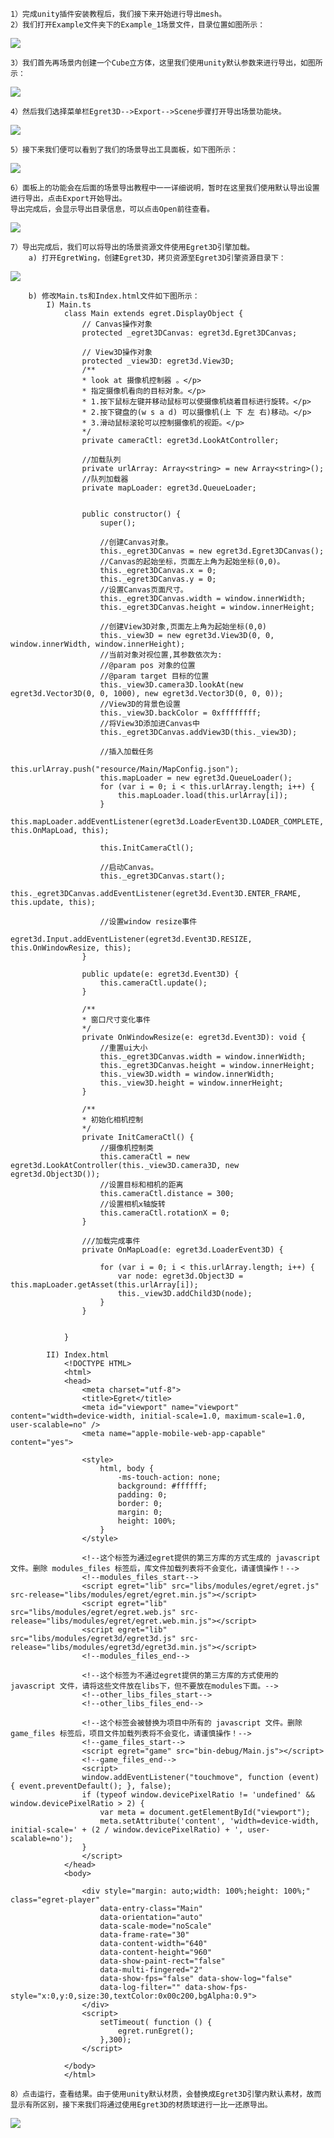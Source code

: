 

	1）完成unity插件安装教程后，我们接下来开始进行导出mesh。
	2）我们打开Example文件夹下的Example_1场景文件，目录位置如图所示：

![](Img_1.png)

	3）我们首先再场景内创建一个Cube立方体，这里我们使用unity默认参数来进行导出，如图所示：

![](Img_2.png)

	4）然后我们选择菜单栏Egret3D-->Export-->Scene步骤打开导出场景功能块。

![](Img_3.gif)

	5）接下来我们便可以看到了我们的场景导出工具面板，如下图所示：

![](Img_4.png)

	6）面板上的功能会在后面的场景导出教程中一一详细说明，暂时在这里我们使用默认导出设置进行导出，点击Export开始导出。
	导出完成后，会显示导出目录信息，可以点击Open前往查看。

![](Img_5.png)

	7）导出完成后，我们可以将导出的场景资源文件使用Egret3D引擎加载。
		a) 打开EgretWing，创建Egret3D，拷贝资源至Egret3D引擎资源目录下：

![](Img_6.png)

		b) 修改Main.ts和Index.html文件如下图所示：
			I) Main.ts
				class Main extends egret.DisplayObject {
				    // Canvas操作对象
				    protected _egret3DCanvas: egret3d.Egret3DCanvas;
				
				    // View3D操作对象
				    protected _view3D: egret3d.View3D;
				    /**
				    * look at 摄像机控制器 。</p>
				    * 指定摄像机看向的目标对象。</p>
				    * 1.按下鼠标左键并移动鼠标可以使摄像机绕着目标进行旋转。</p>
				    * 2.按下键盘的(w s a d) 可以摄像机(上 下 左 右)移动。</p>
				    * 3.滑动鼠标滚轮可以控制摄像机的视距。</p>
				    */
				    private cameraCtl: egret3d.LookAtController;
				
				    //加载队列
				    private urlArray: Array<string> = new Array<string>();
				    //队列加载器
				    private mapLoader: egret3d.QueueLoader;
				
				
				    public constructor() {
				        super();
				
				        //创建Canvas对象。
				        this._egret3DCanvas = new egret3d.Egret3DCanvas();
				        //Canvas的起始坐标，页面左上角为起始坐标(0,0)。
				        this._egret3DCanvas.x = 0;
				        this._egret3DCanvas.y = 0;
				        //设置Canvas页面尺寸。
				        this._egret3DCanvas.width = window.innerWidth;
				        this._egret3DCanvas.height = window.innerHeight;
				
				        //创建View3D对象,页面左上角为起始坐标(0,0)
				        this._view3D = new egret3d.View3D(0, 0, window.innerWidth, window.innerHeight);
				        //当前对象对视位置,其参数依次为:
				        //@param pos 对象的位置
				        //@param target 目标的位置
				        this._view3D.camera3D.lookAt(new egret3d.Vector3D(0, 0, 1000), new egret3d.Vector3D(0, 0, 0));
				        //View3D的背景色设置
				        this._view3D.backColor = 0xffffffff;
				        //将View3D添加进Canvas中
				        this._egret3DCanvas.addView3D(this._view3D);
				
				        //插入加载任务
				        this.urlArray.push("resource/Main/MapConfig.json");
				        this.mapLoader = new egret3d.QueueLoader();
				        for (var i = 0; i < this.urlArray.length; i++) {
				            this.mapLoader.load(this.urlArray[i]);
				        }
				        this.mapLoader.addEventListener(egret3d.LoaderEvent3D.LOADER_COMPLETE, this.OnMapLoad, this);
				
				        this.InitCameraCtl();
				
				        //启动Canvas。
				        this._egret3DCanvas.start();
				        this._egret3DCanvas.addEventListener(egret3d.Event3D.ENTER_FRAME, this.update, this);
				
				        //设置window resize事件
				        egret3d.Input.addEventListener(egret3d.Event3D.RESIZE, this.OnWindowResize, this);
				    }
				
				    public update(e: egret3d.Event3D) {
				        this.cameraCtl.update();
				    }
				
				    /**
				    * 窗口尺寸变化事件
				    */
				    private OnWindowResize(e: egret3d.Event3D): void {
				        //重置ui大小
				        this._egret3DCanvas.width = window.innerWidth;
				        this._egret3DCanvas.height = window.innerHeight;
				        this._view3D.width = window.innerWidth;
				        this._view3D.height = window.innerHeight;
				    }
				
				    /**
				    * 初始化相机控制
				    */
				    private InitCameraCtl() {
				        //摄像机控制类
				        this.cameraCtl = new egret3d.LookAtController(this._view3D.camera3D, new egret3d.Object3D());
				        //设置目标和相机的距离
				        this.cameraCtl.distance = 300;
				        //设置相机x轴旋转
				        this.cameraCtl.rotationX = 0;
				    }
				
				    ///加载完成事件
				    private OnMapLoad(e: egret3d.LoaderEvent3D) {
				
				        for (var i = 0; i < this.urlArray.length; i++) {
				            var node: egret3d.Object3D = this.mapLoader.getAsset(this.urlArray[i]);
				            this._view3D.addChild3D(node);
				        }
				    }
				
				
				}     

			II) Index.html
				<!DOCTYPE HTML>
				<html>
				<head>
				    <meta charset="utf-8">
				    <title>Egret</title>
				    <meta id="viewport" name="viewport" content="width=device-width, initial-scale=1.0, maximum-scale=1.0, user-scalable=no" />
				    <meta name="apple-mobile-web-app-capable" content="yes">
				    
				    <style>
				        html, body {
				            -ms-touch-action: none;
				            background: #ffffff;
				            padding: 0;
				            border: 0;
				            margin: 0;
				            height: 100%;
				        }
				    </style>
				
				    <!--这个标签为通过egret提供的第三方库的方式生成的 javascript 文件。删除 modules_files 标签后，库文件加载列表将不会变化，请谨慎操作！-->
				    <!--modules_files_start-->
					<script egret="lib" src="libs/modules/egret/egret.js" src-release="libs/modules/egret/egret.min.js"></script>
					<script egret="lib" src="libs/modules/egret/egret.web.js" src-release="libs/modules/egret/egret.web.min.js"></script>
					<script egret="lib" src="libs/modules/egret3d/egret3d.js" src-release="libs/modules/egret3d/egret3d.min.js"></script>
					<!--modules_files_end-->
					
				    <!--这个标签为不通过egret提供的第三方库的方式使用的 javascript 文件，请将这些文件放在libs下，但不要放在modules下面。-->
				    <!--other_libs_files_start-->
				    <!--other_libs_files_end-->
				
				    <!--这个标签会被替换为项目中所有的 javascript 文件。删除 game_files 标签后，项目文件加载列表将不会变化，请谨慎操作！-->
				    <!--game_files_start-->
					<script egret="game" src="bin-debug/Main.js"></script>
					<!--game_files_end-->
				    <script>
				    window.addEventListener("touchmove", function (event) { event.preventDefault(); }, false);
				    if (typeof window.devicePixelRatio != 'undefined' && window.devicePixelRatio > 2) {
				        var meta = document.getElementById("viewport");
				        meta.setAttribute('content', 'width=device-width, initial-scale=' + (2 / window.devicePixelRatio) + ', user-scalable=no');
				    }
				    </script>
				</head>
				<body>
				
				    <div style="margin: auto;width: 100%;height: 100%;" class="egret-player" 
				        data-entry-class="Main"
				        data-orientation="auto"
				        data-scale-mode="noScale"
				        data-frame-rate="30"
				        data-content-width="640"
				        data-content-height="960"
				        data-show-paint-rect="false"
				        data-multi-fingered="2"
				        data-show-fps="false" data-show-log="false"
				        data-log-filter="" data-show-fps-style="x:0,y:0,size:30,textColor:0x00c200,bgAlpha:0.9">
				    </div>
				    <script>
				        setTimeout( function () {
							egret.runEgret();
						},300);
				    </script>
				    
				</body>
				</html>

	8）点击运行，查看结果。由于使用unity默认材质，会替换成Egret3D引擎内默认素材，故而显示有所区别，接下来我们将通过使用Egret3D的材质球进行一比一还原导出。

![](Img_7.png)

